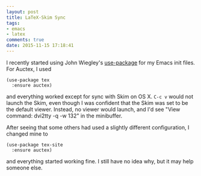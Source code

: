 ```yaml
---
layout: post
title: LaTeX-Skim Sync
tags:
- emacs
- latex
comments: true
date: 2015-11-15 17:18:41
---
```


I recently started using John Wiegley's [use-package](https://github.com/jwiegley/use-package ) for my Emacs init files. For Auctex, I used


    (use-package tex
      :ensure auctex)

and everything worked except for sync with Skim on OS X. ```C-c v``` would not launch the Skim, even though I was confident that the Skim was set to be the default viewer. Instead, no viewer would launch, and I'd see "View command: dvi2tty -q -w 132" in the minibuffer.

After seeing that some others had used a slightly different configuration, I changed mine to

    (use-package tex-site
      :ensure auctex)

and everything started working fine. I still have no idea why, but it may help someone else.
